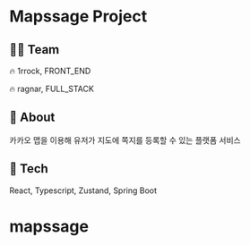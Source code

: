 # Mapssage Project

## 🤜🤛 Team
🔥 1rrock, FRONT_END

🔥 ragnar, FULL_STACK

## 🧐 About
카카오 맵을 이용해 유저가 지도에 쪽지를 등록할 수 있는 플랫폼 서비스

## 🤖 Tech
React, Typescript, Zustand, Spring Boot

# mapssage

